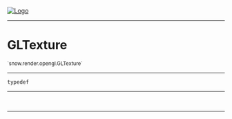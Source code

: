 
[![Logo](../../../../images/logo.png)](../../../../api/index.html)

---



<h1>GLTexture</h1>
<small>`snow.render.opengl.GLTexture`</small>



---

`typedef`

---

&nbsp;
&nbsp;









---

&nbsp;
&nbsp;
&nbsp;
&nbsp;
